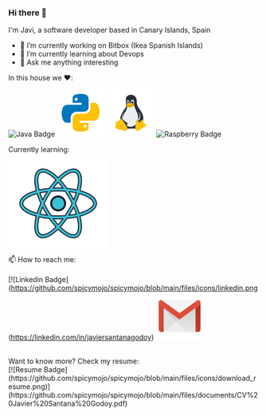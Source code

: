 ### Hi there 👋

I'm Javi, a software developer based in Canary Islands, Spain

- 🔭 I’m currently working on Bitbox (Ikea Spanish Islands)
- 🌱 I’m currently learning about Devops
- 💬 Ask me anything interesting

In this house we :heart::<br>

![Java Badge](
https://github.com/spicymojo/spicymojo/lob/main/files/icons/java.png) 
![Python Badge](
https://github.com/spicymojo/spicymojo/blob/main/files/icons/python.png)
![Linux Badge](
https://github.com/spicymojo/spicymojo/blob/main/files/icons/linux.png)
![Raspberry Badge](
https://github.com/spicymojo/spicymojo/blob/main/files/icons/raspberry.png)

Currently learning:<br>
![React Badge](
https://github.com/spicymojo/spicymojo/blob/main/icons/react.png)
<br>
📫 How to reach me:<br><br>
[![Linkedin Badge](https://github.com/spicymojo/spicymojo/blob/main/files/icons/linkedin.png (https://linkedin.com/in/javiersantanagodoy)
[![Gmail Badge](https://github.com/spicymojo/spicymojo/blob/main/files/icons/gmail.png)](mailto:javiersantanagodoy@gmail.com)

<br>
Want to know more? Check my resume:<br>
[![Resume Badge](https://github.com/spicymojo/spicymojo/blob/main/files/icons/download_resume.png)](https://github.com/spicymojo/spicymojo/blob/main/files/documents/CV%20Javier%20Santana%20Godoy.pdf)
